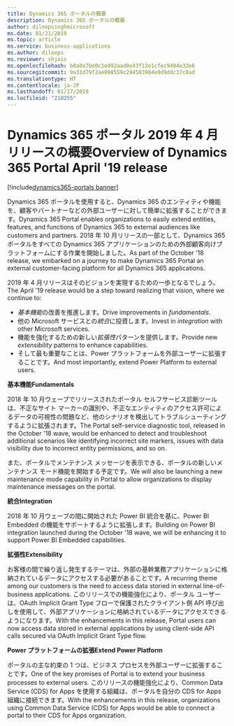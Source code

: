 ```yaml
---
title: Dynamics 365 ポータルの概要
description: Dynamics 365 ポータルの概要
author: dileepsinghmicrosoft
ms.date: 01/21/2019
ms.topic: article
ms.service: business-applications
ms.author: dileeps
ms.reviewer: shjais
ms.openlocfilehash: b8a0a7be0c1e492aad0e43f12e1cfec9404e32e6
ms.sourcegitcommit: 9a31d79f2ae098559c294503984e0d9ddc37c0ad
ms.translationtype: HT
ms.contentlocale: ja-JP
ms.lasthandoff: 01/17/2019
ms.locfileid: "210255"
---
```

# <a name="overview-of-dynamics-365-portal-april-19-release"></a><span data-ttu-id="3a5bc-103">Dynamics 365 ポータル 2019 年 4 月リリースの概要</span><span class="sxs-lookup"><span data-stu-id="3a5bc-103">Overview of Dynamics 365 Portal April '19 release</span></span>
[!include[dynamics365-portals banner](../includes/dynamics365-portals.md)]


<span data-ttu-id="3a5bc-104">Dynamics 365 ポータルを使用すると、Dynamics 365 のエンティティや機能を、顧客やパートナーなどの外部ユーザーに対して簡単に拡張することができます。</span><span class="sxs-lookup"><span data-stu-id="3a5bc-104">Dynamics 365 Portal enables organizations to easily extend entities, features, and functions of Dynamics 365 to external audiences like customers and partners.</span></span> <span data-ttu-id="3a5bc-105">2018 年 10 月リリースの一部として、Dynamics 365 ポータルをすべての Dynamics 365 アプリケーションのための外部顧客向けプラットフォームにする作業を開始しました。</span><span class="sxs-lookup"><span data-stu-id="3a5bc-105">As part of the October '18 release, we embarked on a journey to make Dynamics 365 Portal an external customer-facing platform for all Dynamics 365 applications.</span></span>

<span data-ttu-id="3a5bc-106">2019 年 4 月リリースはそのビジョンを実現するための一歩となるでしょう。</span><span class="sxs-lookup"><span data-stu-id="3a5bc-106">The April '19 release would be a step toward realizing that vision, where we continue to:</span></span>

- <span data-ttu-id="3a5bc-107">*基本機能*の改善を推進します。</span><span class="sxs-lookup"><span data-stu-id="3a5bc-107">Drive improvements in *fundamentals*.</span></span>
- <span data-ttu-id="3a5bc-108">他の Microsoft サービスとの*統合*に投資します。</span><span class="sxs-lookup"><span data-stu-id="3a5bc-108">Invest in *integration* with other Microsoft services.</span></span>
- <span data-ttu-id="3a5bc-109">機能を強化するための新しい*拡張性*パターンを提供します。</span><span class="sxs-lookup"><span data-stu-id="3a5bc-109">Provide new *extensibility* patterns to enhance capabilities.</span></span>
- <span data-ttu-id="3a5bc-110">そして最も重要なことは、Power プラットフォームを外部ユーザーに拡張することです。</span><span class="sxs-lookup"><span data-stu-id="3a5bc-110">And most importantly, extend Power Platform to external users.</span></span>

<span data-ttu-id="3a5bc-111">**基本機能**</span><span class="sxs-lookup"><span data-stu-id="3a5bc-111">**Fundamentals**</span></span>

<span data-ttu-id="3a5bc-112">2018 年 10 月ウェーブでリリースされたポータル セルフサービス診断ツールは、不正なサイト マーカーの識別や、不正なエンティティのアクセス許可によるデータの可視性の問題など、他のシナリオを検出してトラブルシューティングするように拡張されます。</span><span class="sxs-lookup"><span data-stu-id="3a5bc-112">The Portal self-service diagnostic tool, released in the October '18 wave, would be enhanced to detect and troubleshoot additional scenarios like identifying incorrect site markers, issues with data visibility due to incorrect entity permissions, and so on.</span></span> 

<span data-ttu-id="3a5bc-113">また、ポータルでメンテナンス メッセージを表示できる、ポータルの新しいメンテナンス モード機能を開始する予定です。</span><span class="sxs-lookup"><span data-stu-id="3a5bc-113">We will also be launching a new maintenance mode capability in Portal to allow organizations to display maintenance messages on the portal.</span></span>

<span data-ttu-id="3a5bc-114">**統合**</span><span class="sxs-lookup"><span data-stu-id="3a5bc-114">**Integration**</span></span>

<span data-ttu-id="3a5bc-115">2018 年 10 月ウェーブの間に開始された Power BI 統合を基に、Power BI Embedded の機能をサポートするように拡張します。</span><span class="sxs-lookup"><span data-stu-id="3a5bc-115">Building on Power BI integration launched during the October '18 wave, we will be enhancing it to support Power BI Embedded capabilities.</span></span>

<span data-ttu-id="3a5bc-116">**拡張性**</span><span class="sxs-lookup"><span data-stu-id="3a5bc-116">**Extensibility**</span></span>

<span data-ttu-id="3a5bc-117">お客様の間で繰り返し発生するテーマは、外部の基幹業務アプリケーションに格納されているデータにアクセスする必要があることです。</span><span class="sxs-lookup"><span data-stu-id="3a5bc-117">A recurring theme among our customers is the need to access data storied in external line-of-business applications.</span></span> <span data-ttu-id="3a5bc-118">このリリースでの機能強化により、ポータル ユーザーは、OAuth Implicit Grant Type フローで保護されたクライアント側 API 呼び出しを使用して、外部アプリケーションに格納されているデータにアクセスできるようになります。</span><span class="sxs-lookup"><span data-stu-id="3a5bc-118">With the enhancements in this release, Portal users can now access data stored in external applications by using client-side API calls secured via OAuth Implicit Grant Type flow.</span></span>

<span data-ttu-id="3a5bc-119">**Power プラットフォームの拡張**</span><span class="sxs-lookup"><span data-stu-id="3a5bc-119">**Extend Power Platform**</span></span>

<span data-ttu-id="3a5bc-120">ポータルの主な約束の 1 つは、ビジネス プロセスを外部ユーザーに拡張することです。</span><span class="sxs-lookup"><span data-stu-id="3a5bc-120">One of the key promises of Portal is to extend your business processes to external users.</span></span> <span data-ttu-id="3a5bc-121">このリリースの機能強化により、Common Data Service (CDS) for Apps を使用する組織は、ポータルを自分の CDS for Apps 組織に接続できます。</span><span class="sxs-lookup"><span data-stu-id="3a5bc-121">With the enhancements in this release, organizations using Common Data Service (CDS) for Apps would be able to connect a portal to their CDS for Apps organization.</span></span>
